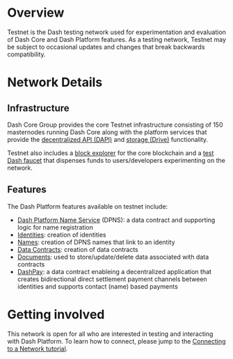# Overview

Testnet is the Dash testing network used for experimentation and evaluation of Dash Core and Dash Platform features. As a testing network, Testnet may be subject to occasional updates and changes that break backwards compatibility.

# Network Details

## Infrastructure

Dash Core Group provides the core Testnet infrastructure consisting of 150 masternodes running Dash Core along with the platform services that provide the [decentralized API (DAPI)](explanation-dapi) and [storage (Drive)](explanation-drive) functionality.

Testnet also includes a [block explorer](https://testnet-insight.dashevo.org/insight/) for the core blockchain and a [test Dash faucet](https://testnet-faucet.dash.org/) that dispenses funds to users/developers experimenting on the network.

## Features

The Dash Platform features available on testnet include:

- [Dash Platform Name Service](explanation-dpns) (DPNS): a data contract and supporting logic for name registration
- [Identities](explanation-identity): creation of identities
- [Names](explanation-dpns): creation of DPNS names that link to an identity
- [Data Contracts](doc:explanation-platform-protocol-data-contract): creation of data contracts
- [Documents](doc:explanation-platform-protocol-document): used to store/update/delete data associated with data contracts
- [DashPay](explanation-dashpay): a data contract enableing a decentralized application that creates bidirectional direct settlement payment channels between identities and supports contact (name) based payments

# Getting involved

This network is open for all who are interested in testing and interacting with Dash Platform. To learn how to connect, please jump to the [Connecting to a Network tutorial](tutorial-connecting-to-testnet).